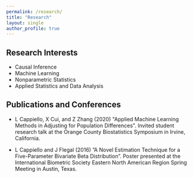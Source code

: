 ```yaml
---
permalink: /research/
title: "Research"
layout: single
author_profile: true
---
```


## Research Interests
- Causal Inference
- Machine Learning
- Nonparametric Statistics
- Applied Statistics and Data Analysis

## Publications and Conferences

- L Cappiello, X Cui, and Z Zhang (2020) "Applied Machine Learning Methods in Adjusting for Population Differences". Invited student research talk at the Orange County Biostatistics Symposium in Irvine, California.

- L Cappiello and J Flegal (2016) ”A Novel Estimation Technique for a Five-Parameter Bivariate Beta Distribution”.  Poster presented at the International Biometric Society Eastern North American Region Spring Meeting in Austin, Texas.
